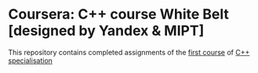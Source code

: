 # Coursera: C++ course White Belt \[designed by Yandex & MIPT\]

This repository contains completed assignments of the [first course](https://www.coursera.org/learn/c-plus-plus-white/home/welcome) of [C++ specialisation](https://www.coursera.org/specializations/c-plus-plus-modern-development)
